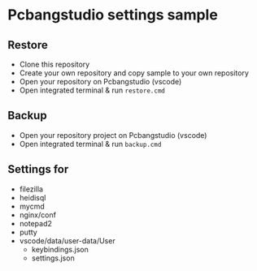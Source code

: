 # Pcbangstudio settings sample

## Restore
* Clone this repository
* Create your own repository and copy sample to your own repository
* Open your repository on Pcbangstudio (vscode)
* Open integrated terminal & run `restore.cmd`

## Backup
* Open your repository project on Pcbangstudio (vscode)
* Open integrated terminal & run `backup.cmd`

## Settings for
* filezilla
* heidisql
* mycmd
* nginx/conf
* notepad2
* putty
* vscode/data/user-data/User
    * keybindings.json
    * settings.json

